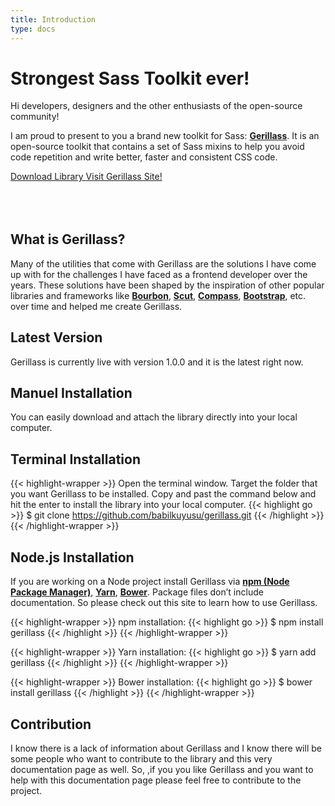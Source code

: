 ```yaml
---
title: Introduction
type: docs
---
```


# Strongest Sass Toolkit ever!

Hi developers, designers and the other enthusiasts of the open-source community! 

I am proud to present to you a brand new toolkit for Sass: [**Gerillass**](https://gerillass.com/). It is an open-source toolkit that contains a set of Sass mixins to help you avoid code repetition and write better, faster and consistent CSS code.

<div class="btn-wrapper flex flex-wrap" style="margin-bottom: 80px;">
    <a class="btn small" href="https://github.com/babilkuyusu/gerillass" target="_blank">
        <ion-icon name="download-outline"></ion-icon>
        <span class="btn-text">Download Library</span>
    </a>
    <a class="btn small" href="https://gerillass.com/" target="_blank">
        <ion-icon name="link-outline"></ion-icon>
        <span class="btn-text">Visit Gerillass Site!</span>
    </a>
</div>

## What is Gerillass?

Many of the utilities that come with Gerillass are the solutions I have come up with for the challenges I have faced as a frontend developer over the years. These solutions have been shaped by the inspiration of other popular libraries and frameworks like [**Bourbon**](https://www.bourbon.io/), [**Scut**](https://davidtheclark.github.io/scut/), [**Compass**](http://compass-style.org/), [**Bootstrap**](https://getbootstrap.com/), etc. over time and helped me create Gerillass.

## Latest Version

Gerillass is currently live with version 1.0.0 and it is the latest right now.

## Manuel Installation

You can easily download and attach the library directly into your local computer.

## Terminal Installation

{{< highlight-wrapper >}}
Open the terminal window. Target the folder that you want Gerillass to be installed. Copy and past the command below and hit the enter to install the library into your local computer.
{{< highlight go >}}
$ git clone https://github.com/babilkuyusu/gerillass.git
{{< /highlight >}}
{{< /highlight-wrapper >}}

## Node.js Installation

If you are working on a Node project install Gerillass via [**npm (Node Package Manager)**](https://www.npmjs.com/), [**Yarn**](https://yarnpkg.com/), [**Bower**](https://bower.io/). Package files don’t include documentation. So please check out this site to learn how to use Gerillass.

{{< highlight-wrapper >}}
npm installation:
{{< highlight go >}}
$ npm install gerillass
{{< /highlight >}}
{{< /highlight-wrapper >}}

{{< highlight-wrapper >}}
Yarn installation:
{{< highlight go >}}
$ yarn add gerillass
{{< /highlight >}}
{{< /highlight-wrapper >}}

{{< highlight-wrapper >}}
Bower installation:
{{< highlight go >}}
$ bower install gerillass
{{< /highlight >}}
{{< /highlight-wrapper >}}

## Contribution

I know there is a lack of information about Gerillass and I know there will be some people who want to contribute to the library and this very documentation page as well. So, ,if you you like Gerillass and you want to help with this documentation page please feel free to contribute to the project.

    





